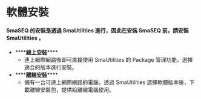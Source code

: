 # 軟體安裝

#### SmaSEQ 的安裝是透過 SmaUtilities 進行，因此在安裝 SmaSEQ 前，請安裝 SmaUtilities 。

* \*\*\*\*[**線上安裝**](xian-shang-an-zhuang.md)\*\*\*\*
  * 連上網際網路後即可直接使用 SmaUtilities 的 Package 管理功能，選擇適合的版本進行安裝。
* \*\*\*\*[**離線安裝**](li-xian-an-zhuang.md)\*\*\*\*
  * 備有一台可連上網際網路的電腦，透過 SmaUtilities 選擇軟體版本後，下載離線安裝包，提供給離線電腦使用。



